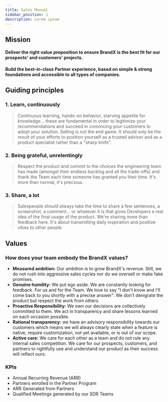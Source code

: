 ```yaml
---
title: Sales Manual
sidebar_position: 1
description: Lorem ipsum
---
```


## Mission

#### Deliver the right value proposition to ensure BrandX is the best fit for our prospects' and customers' projects.

#### Build the best-in-class Partner experience, based on simple & strong foundations and accessible to all types of companies.

## Guiding principles

### 1. Learn, continuously

> Continuous learning, hands-on behavior, starving appetite for knowledge... these are fundamental in order to legitimize your recommendations and succeed in convincing your customers to adopt your solution. Selling is not the end game. It should only be the result of your efforts to position yourself as a trusted advisor and as a product specialist rather than a "sharp knife".

### 2. Being grateful, unrelentingly

> Respect the product and commit to the choices the engineering team has made (amongst their endless backlog and all the trade-offs) and thank the Team each time someone has granted you their time. It's more than normal, it's precious.

### 3. Share, a lot

> Salespeople should always take the time to share a few sentences, a screenshot, a comment... or whatever it is that gives Developers a real idea of the final usage of the product. We're sharing more than feedback here. It's about transmitting daily inspiration and positive vibes to other people.

## Values

### How does your team embody the BrandX values?

- **Measured ambition:** Our ambition is to grow BrandX's revenue. Still, we do not rush into aggressive sales cycles nor do we oversell or make fake promises.
- **Genuine humility:** We put ego aside. We are constantly looking for feedback. For us and for the Team. We love to say "I don't know and I'll come back to you shortly with a precise answer". We don't denigrate the product but respect the work from others
- **Proactive Responsibility:** We own our decisions are collectively committed to them. We act in transparency and share lessons learned on each occasion possible.
- **Rational transparency:** we have an advisory responsibility towards our customers which means we will always clearly state when a feature is native, require customization, not yet available, or is out of our scope.
- **Active care:** We care for each other as a team and do not rule any internal sales competition. We care for our prospects, customers, and partners to rightfully use and understand our product as their success will reflect ours.

### KPIs

- Annual Recurring Revenue (ARR)
- Partners enrolled in the Partner Program
- ARR Generated from Partners
- Qualified Meetings generated by our SDR Teams
